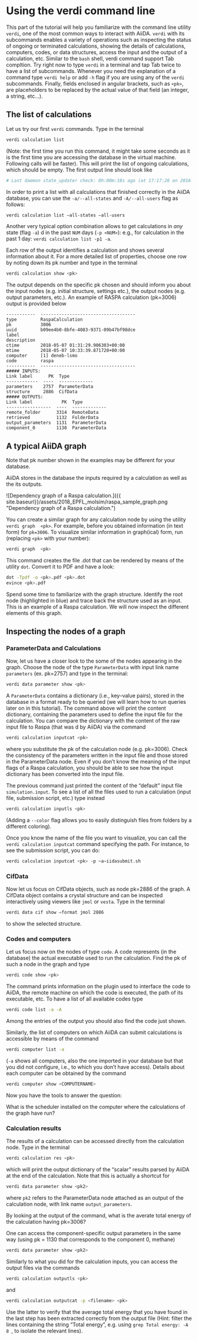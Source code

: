 Using the verdi command line
============================

This part of the tutorial will help you familiarize with the command
line utility <span>`verdi`</span>, one of the most common ways to
interact with AiiDA. <span>`verdi`</span> with its subcommands enables a
variety of operations such as inspecting the status of ongoing or
terminated calculations, showing the details of calculations, computers,
codes, or data structures, access the input and the output of a
calculation, etc. Similar to the `bash` shell, verdi command support Tab
compltion. Try right now to type <span>`verdi`</span> in a terminal and
tap Tab twice to have a list of subcommands. Whenever you need the
explanation of a command type <span>`verdi help`</span> or add
<span>`-h`</span> flag if you are using any of the <span>`verdi`</span>
subcommands. Finally, fields enclosed in angular brackets, such as
`<pk>`, are placeholders to be replaced by the actual value of that
field (an integer, a string, etc...).

The list of calculations
------------------------

Let us try our first <span>`verdi`</span> commands. Type in the terminal

```bash
verdi calculation list
```

(Note: the first time you run this command, it might take some seconds
as it is the first time you are accessing the database in the virtual
machine. Following calls will be faster). This will print the list of
ongoing calculations, which should be empty. The first output line
should look like

```bash
# Last daemon state_updater check: 0h:00m:18s ago (at 17:17:26 on 2016-05-31)
```

In order to print a list with all calculations that finished correctly
in the AiiDA database, you can use the <span>`-a/--all-states`</span>
and <span>`-A/--all-users`</span> flag as follows:

```bash
verdi calculation list –all-states –all-users
```

Another very typical option combination allows to get calculations in
*any* state (flag <span>`-a`</span>) d in the past
<span>`NUM`</span> days (<span>`-p <NUM>`</span>): e.g., for calculation
in the past 1 day: <span>`verdi calculation list -p1 -a`</span>.

Each row of the output identifies a calculation and shows several
information about it. For a more detailed list of properties, choose one
row by noting down its pk number and type in the terminal

```bash
verdi calculation show <pk>
```

The output depends on the specific pk chosen and should inform you about
the input nodes (e.g. initial structure, settings etc.), the output
nodes (e.g. output parameters, etc.). An example of RASPA calculation
(pk=3006) output is provided below

    -----------  ------------------------------------
    type         RaspaCalculation
    pk           3006
    uuid         b09ee4b0-8bfe-4083-9371-09b47bf98dce
    label
    description
    ctime        2018-05-07 01:31:29.906303+00:00
    mtime        2018-05-07 10:33:39.871720+00:00
    computer     [1] deneb-lsmo
    code         raspa
    -----------  ------------------------------------
    ##### INPUTS:
    Link label      PK  Type
    ------------  ----  -------------
    parameters    2757  ParameterData
    structure     2886  CifData
    ##### OUTPUTS:
    Link label           PK  Type
    -----------------  ----  -------------
    remote_folder      3314  RemoteData
    retrieved          1132  FolderData
    output_parameters  1131  ParameterData
    component_0        1130  ParameterData

A typical AiiDA graph
---------------------

Note that pk number shown in the examples may be different for your
database.

AiiDA stores in the database the inputs required by a calculation as
well as the its outputs.

![Dependency graph of a Raspa calculation.]({{ site.baseurl}}/assets/2018_EPFL_molsim/raspa_sample_graph.png "Dependency graph of a Raspa calculation.")

You can create a similar graph for any calculation node by using the
utility <span>`verdi graph  <pk>`</span>. For example, before
you obtained information (in text form) for `pk=3006`. To visualize
similar information in graph(ical) form, run (replacing
<span>`<pk>`</span> with your number):

```bash
verdi graph  <pk>
```

This command creates the file <pk>.dot that can be rendered by means
of the utility <span>`dot`</span>. Convert it to PDF and have a look:

```bash
dot -Tpdf -o <pk>.pdf <pk>.dot 
evince <pk>.pdf
```

Spend some time to familiarize with the graph structure. Identify the
root node (highlighted in blue) and trace back the structure used as an
input. This is an example of a Raspa calculation. We will now inspect
the different elements of this graph.

Inspecting the nodes of a graph
-------------------------------

### ParameterData and Calculations

Now, let us have a closer look to the some of the nodes appearing in the
graph. Choose the node of the type `ParameterData` with input link name
`parameters` (ex. pk=2757) and type in the terminal:

```bash
verdi data parameter show <pk>
```

A `ParameterData` contains a dictionary (i.e., key–value pairs), stored
in the database in a format ready to be queried (we will learn how to
run queries later on in this tutorial). The command above will print the
content dictionary, containing the parameters used to define the input
file for the calculation. You can compare the dictionary with the
content of the raw input file to Raspa (that was d by AiiDA) via
the command

```bash
verdi calculation inputcat <pk>
```

where you substitute the pk of the calculation node (e.g. pk=3006).
Check the consistency of the parameters written in the input file and
those stored in the ParameterData node. Even if you don’t know the
meaning of the input flags of a Raspa calculation, you should be able to
see how the input dictionary has been converted into the input file.

The previous command just printed the content of the “default” input
file `simulation.input`. To see a list of all the files used to run a
calculation (input file, submission script, etc.) type instead

```bash
verdi calculation inputls <pk>
```

(Adding a `--color` flag allows you to easily distinguish files from
folders by a different coloring).

Once you know the name of the file you want to visualize, you can call
the <span>`verdi calculation inputcat`</span> command specifying the
path. For instance, to see the submission script, you can do:

```bash
verdi calculation inputcat <pk> -p ~a~iidasubmit.sh
```

### CifData

Now let us focus on CifData objects, such as node pk=2886 of the graph.
A CifData object contains a crystal structure and can be inspected
interactively using viewers like `jmol` or `vesta`. Type in the terminal

```bash
verdi data cif show –format jmol 2886
```

to show the selected structure.

### Codes and computers

Let us focus now on the nodes of type `code`. A code represents (in the
database) the actual executable used to run the calculation. Find the pk
of such a node in the graph and type

```bash
verdi code show <pk>
```

The command prints information on the plugin used to interface the code
to AiiDA, the remote machine on which the code is executed, the path of
its executable, etc. To have a list of all available codes type

```bash
verdi code list -a -A
```

Among the entries of the output you should also find the code just
shown.

Similarly, the list of computers on which AiiDA can submit calculations
is accessible by means of the command

```bash
verdi computer list -a
```

(<span>`-a`</span> shows all computers, also the one imported in your
database but that you did not configure, i.e., to which you don’t have
access). Details about each computer can be obtained by the command

```bash
verdi computer show <COMPUTERNAME>
```

Now you have the tools to answer the question:

What is the scheduler installed on the computer where the calculations
of the graph have run?

### Calculation results

The results of a calculation can be accessed directly from the
calculation node. Type in the terminal

```bash
verdi calculation res <pk>
```

which will print the output dictionary of the “scalar” results parsed by
AiiDA at the end of the calculation. Note that this is actually a
shortcut for

```bash
verdi data parameter show <pk2>
```

where `pk2` refers to the ParameterData node attached as an output of
the calculation node, with link name `output_parameters`.

By looking at the output of the command, what is the averate total
energy of the calculation having pk=3006?

One can access the component-specific output parameters in the same way
(using pk = 1130 that corresponds to the component 0, methane)

```bash
verdi data parameter show <pk2>
```

Similarly to what you did for the calculation inputs, you can access the
output files via the commands

```bash
verdi calculation outputls <pk>
```

and

```bash
verdi calculation outputcat -p <filename> <pk>
```

Use the latter to verify that the average total energy that you have
found in the last step has been extracted correctly from the output file
(Hint: filter the lines containing the string “Total energy”, e.g. using
`grep Total energy: -A 8 `, to isolate the relevant lines).

